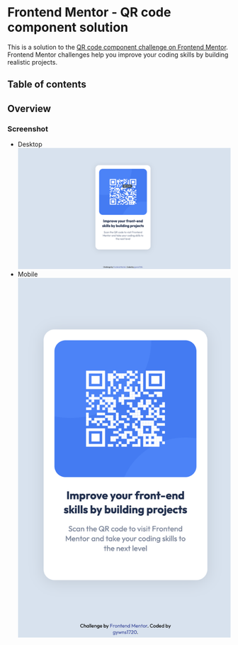 # Frontend Mentor - QR code component solution

This is a solution to the [QR code component challenge on Frontend Mentor](https://www.frontendmentor.io/challenges/qr-code-component-iux_sIO_H). Frontend Mentor challenges help you improve your coding skills by building realistic projects.

## Table of contents

## Overview

### Screenshot

- Desktop
  ![Desktop](./result/desktop.png)
- Mobile
  ![Mobile](./result/mobile.png)
